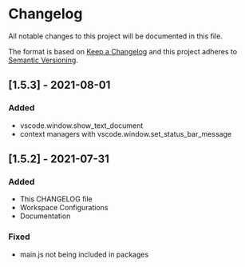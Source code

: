 # Changelog

All notable changes to this project will be documented in this file.

The format is based on [Keep a Changelog](http://keepachangelog.com/en/1.0.0/)
and this project adheres to [Semantic Versioning](http://semver.org/spec/v2.0.0.html).

## [1.5.3] - 2021-08-01

### Added

- vscode.window.show_text_document
- context managers with vscode.window.set_status_bar_message

## [1.5.2] - 2021-07-31

### Added

- This CHANGELOG file
- Workspace Configurations
- Documentation

### Fixed

- main.js not being included in packages
